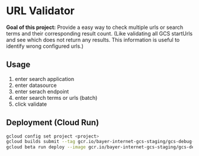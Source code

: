 # URL Validator

**Goal of this project:** Provide a easy way to check multiple urls or search terms and their corresponding result count.
(Like validating all GCS startUrls and see which does not return any results. This information is useful to identify wrong configured urls.) 

## Usage

1. enter search application
1. enter datasource
1. enter serach endpoint
1. enter search terms or urls (batch)
1. click validate

## Deployment (Cloud Run)

```bash
gcloud config set project <project>
gcloud builds submit --tag gcr.io/bayer-internet-gcs-staging/gcs-debug-interface
gcloud beta run deploy --image gcr.io/bayer-internet-gcs-staging/gcs-debug-interface --region europe-west1 --memory=512M
```